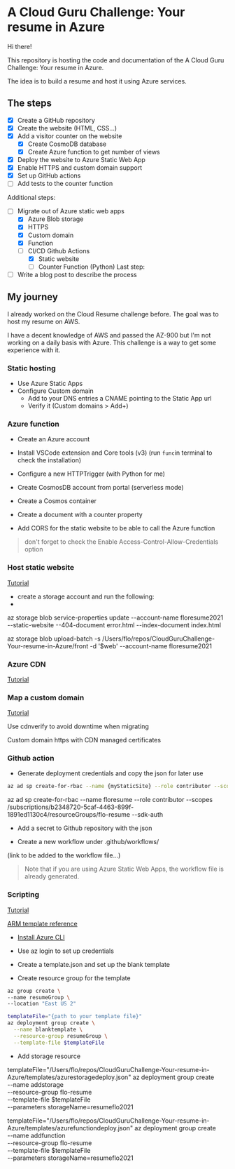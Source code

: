 # A Cloud Guru Challenge: Your resume in Azure

Hi there!

This repository is hosting the code and documentation of the A Cloud Guru Challenge: Your resume in Azure.

The idea is to build a resume and host it using Azure services.

## The steps

* [X] Create a GitHub repository
* [X] Create the website (HTML, CSS...)
* [X] Add a visitor counter on the website
  * [X] Create CosmoDB database
  * [X] Create Azure function to get number of views
* [X] Deploy the website to Azure Static Web App
* [X] Enable HTTPS and custom domain support
* [X] Set up GitHub actions
* [ ] Add tests to the counter function

Additional steps:

* [ ] Migrate out of Azure static web apps
  * [x] Azure Blob storage
  * [x] HTTPS
  * [x] Custom domain
  * [x] Function
  * [ ] CI/CD Github Actions
    * [X] Static website
    * [ ] Counter Function (Python)
Last step:

* [ ] Write a blog post to describe the process

## My journey

I already worked on the Cloud Resume challenge before. The goal was to host my resume on AWS.

I have a decent knowledge of AWS and passed the AZ-900 but I'm not working on a daily basis with Azure. This challenge is a way to get some experience with it.

### Static hosting

* Use Azure Static Apps
* Configure Custom domain
  * Add to your DNS entries a CNAME pointing to the Static App url
  * Verify it (Custom domains > Add+)

### Azure function

* Create an Azure account
* Install VSCode extension and Core tools (v3) (run `func`in terminal to check the installation)
* Configure a new HTTPTrigger (with Python for me)
* Create CosmosDB account from portal (serverless mode)
* Create a Cosmos container
* Create a document with a counter property

* Add CORS for the static website to be able to call the Azure function
  
> don't forget to check the Enable Access-Control-Allow-Credentials option

### Host static website

[Tutorial](https://docs.microsoft.com/fr-fr/azure/storage/blobs/storage-blob-static-website)

* create a storage account and run the following:
* 
az storage blob service-properties update --account-name floresume2021 --static-website --404-document error.html --index-document index.html

az storage blob upload-batch -s /Users/flo/repos/CloudGuruChallenge-Your-resume-in-Azure/front -d '$web' --account-name floresume2021

### Azure CDN

[Tutorial](https://docs.microsoft.com/fr-fr/azure/storage/blobs/static-website-content-delivery-network)

### Map a custom domain

[Tutorial](https://docs.microsoft.com/en-us/azure/storage/blobs/storage-custom-domain-name?tabs=azure-portal#enable-https)

Use cdnverify to avoid downtime when migrating

Custom domain https with CDN managed certificates

### Github action

* Generate deployment credentials and copy the json for later use

```sh
az ad sp create-for-rbac --name {myStaticSite} --role contributor --scopes /subscriptions/{subscription-id}/resourceGroups/{resource-group} --sdk-auth
```
az ad sp create-for-rbac --name floresume --role contributor --scopes /subscriptions/b2348720-5caf-4463-899f-1891ed1130c4/resourceGroups/flo-resume --sdk-auth

* Add a secret to Github repository with the json

* Create a new workflow under .github/workflows/

(link to be added to the workflow file...)

> Note that if you are using Azure Static Web Apps, the workflow file is already generated.

### Scripting

[Tutorial](https://docs.microsoft.com/en-us/azure/azure-resource-manager/templates/template-tutorial-create-first-template?tabs=azure-cli)

[ARM template reference](https://docs.microsoft.com/en-us/azure/templates/)

* [Install Azure CLI](https://docs.microsoft.com/en-us/cli/azure/install-azure-cli)

* Use az login to set up credentials

* Create a template.json and set up the blank template

* Create resource group for the template

```sh
az group create \
--name resumeGroup \
--location "East US 2"
```

```sh
templateFile="{path to your template file}"
az deployment group create \
  --name blanktemplate \
  --resource-group resumeGroup \
  --template-file $templateFile
```

* Add storage resource

templateFile="/Users/flo/repos/CloudGuruChallenge-Your-resume-in-Azure/templates/azurestoragedeploy.json"
az deployment group create \
  --name addstorage \
  --resource-group flo-resume \
  --template-file $templateFile \
  --parameters storageName=resumeflo2021

templateFile="/Users/flo/repos/CloudGuruChallenge-Your-resume-in-Azure/templates/azurefunctiondeploy.json"
az deployment group create \
  --name addfunction \
  --resource-group flo-resume \
  --template-file $templateFile \
  --parameters storageName=resumeflo2021